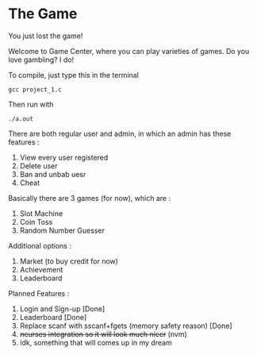 # The Game 
You just lost the game!

Welcome to Game Center, where you can play varieties of games. Do you love gambling? I do!

To compile, just type this in the terminal
```
gcc project_1.c
```
Then run with 
```
./a.out
```

There are both regular user and admin, in which an admin has these features :
1. View every user registered
2. Delete user
3. Ban and unbab uesr
4. Cheat

Basically there are 3 games (for now), which are : 
1. Slot Machine
2. Coin Toss
3. Random Number Guesser

Additional options :
1. Market (to buy credit for now)
2. Achievement
3. Leaderboard

Planned Features :
1. Login and Sign-up [Done]
2. Leaderboard [Done]
3. Replace scanf with sscanf+fgets (memory safety reason) [Done]
4. ~~ncurses integration so it will look much nicer~~ (nvm)
5. idk, something that will comes up in my dream

